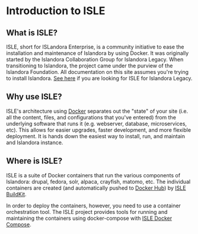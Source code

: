 # Introduction to ISLE 

## What is ISLE?

ISLE, short for ISLandora Enterprise, is a community initiative to ease the installation and maintenance of Islandora by using Docker. It was originally started by the Islandora Collaboration Group for Islandora Legacy.  When transitioning to Islandora, the project came under the purview of the Islandora Foundation.  All documentation on this site assumes you're trying to install Islandora. [See here](https://islandora-collaboration-group.github.io/ISLE/) if you are looking for ISLE for Islandora Legacy.

## Why use ISLE?

ISLE's architecture using [Docker](https://www.docker.com/) separates out the "state" of your site (i.e. all the content, files, and configurations that you've entered) from the underlying software that runs it (e.g. webserver, database, microservices, etc). This allows for easier upgrades, faster development, and more flexible deployment. It is hands down the easiest way to install, run, and maintain and Islandora instance.

## Where is ISLE?

ISLE is a suite of Docker containers that run the various components of Islandora: drupal, fedora, solr, alpaca, crayfish, matomo, etc. The individual containers are created (and automatically pushed to [Docker Hub](https://hub.docker.com/u/islandora)) by [ISLE BuildKit](https://github.com/Islandora-Devops/isle-buildkit).

In order to deploy the containers, however, you need to use a container orchestration tool.  The ISLE project provides tools for running and maintaining the containers using docker-compose with [ISLE Docker Compose](https://github.com/Islandora-Devops/isle-dc).
